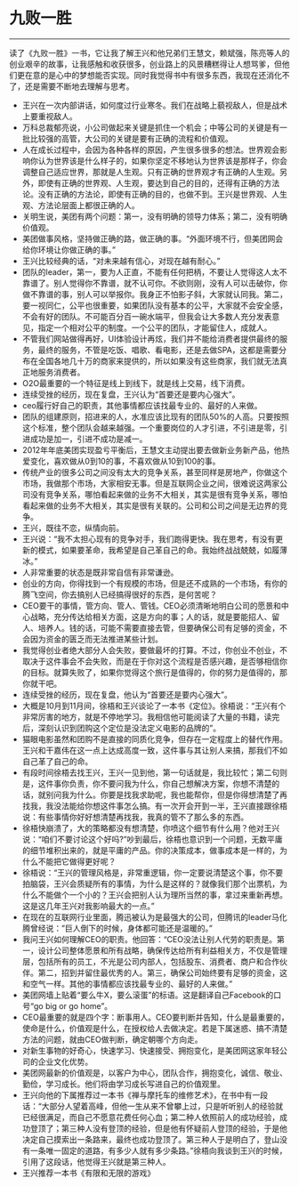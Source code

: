 # 九败一胜



------

读了《九败一胜》一书，它让我了解王兴和他兄弟们王慧文，赖斌强，陈亮等人的创业艰辛的故事，让我感触和收获很多，创业路上的风景糟糕得让人想骂爹，但他们更在意的是心中的梦想能否实现。同时我觉得书中有很多东西，我现在还消化不了，还是需要不断地去理解与思考。 

- 王兴在一次内部讲话，如何度过行业寒冬。我们在战略上藐视敌人，但是战术上要重视敌人。
- 万科总裁郁亮说，小公司做起来关键是抓住一个机会；中等公司的关键是有一批比较强的高管，大公司的关键是要有正确的流程和价值观。
- 人在成长过程中，会因为各种各样的原因，产生很多很多的想法。世界观会影响你认为世界该是什么样子的，如果你坚定不移地认为世界该是那样子，你会调整自己适应世界，那就是人生观。只有正确的世界观才有正确的人生观。另外，即使有正确的世界观、人生观，要达到自己的目的，还得有正确的方法论。没有正确的方法论，即使有正确的目的，也做不到。王兴是世界观、人生观、方法论层面上都很正确的人。
- 关明生说，美团有两个问题：第一，没有明确的领导力体系；第二，没有明确价值观。
- 美团做事风格，坚持做正确的路，做正确的事。“外面环境不行，但美团网会给你环境让你做正确的事。”
- 王兴比较经典的话，“对未来越有信心，对现在越有耐心。”
- 团队的leader，第一，要为人正直，不能有任何把柄，不要让人觉得这人太不靠谱了。别人觉得你不靠谱，就不认可你。不欲则刚，没有人可以击破你，你做不靠谱的事，别人可以举报你。我身正不怕影子斜，大家就认同我。第二，要一视同仁，公平也很重要，如果团队没有基本的公平，大家就不会安全感，不会有好的团队。不可能百分百一碗水端平，但我会让大多数人充分发表意见，指定一个相对公平的制度。一个公平的团队，才能留住人，成就人。
- 不管我们网站做得再好，UI体验设计再炫，我们并不能给消费者提供最终的服务，最终的服务，不管是吃饭、唱歌、看电影，还是去做SPA，这都是需要分布在全国各地几十万的商家来提供的，所以如果没有这些商家，我们就无法真正地服务消费者。
- O2O最重要的一个特征是线上到线下，就是线上交易，线下消费。
- 连续受挫的经历，现在复盘，王兴认为“首要还是要内心强大”。
- ceo履行好自己的职责，其他事情都应该找最专业的、最好的人来做。
- 团队的组建原则，招进来的人，水准应该比现有的团队50%的人高。只要按照这个标准，整个团队会越来越强。一个重要岗位的人才引进，不引进是零，引进成功是加一，引进不成功是减一。
- 2012年年底美团实现盈亏平衡后，王慧文主动提出要去做新业务新产品，他热爱变化，喜欢做从0到10的事，不喜欢做从10到100的事。
- 传统产业的很多公司之间没有太大的竞争关系，甚至同样是房地产，你做这个市场，我做那个市场，大家相安无事。但是互联网企业之间，很难说这两家公司没有竞争关系，哪怕看起来做的业务不大相关，其实是很有竞争关系，哪怕看起来做的业务不大相关，其实是很有关联的。公司和公司之间是无边界的竞争。
- 王兴，既往不恋，纵情向前。
- 王兴说：“我不太担心现有的竞争对手，我们跑得更快。我在思考，有没有更新的模式，如果要革命，我希望是自己革自己的命。我始终战战兢兢，如履薄冰。”
- 人非常重要的状态是既非常自信有非常谦逊。
- 创业的方向，你得找到一个有规模的市场，但是还不成熟的一个市场，有你的腾飞空间，你去搞别人已经搞得很好的东西，是何苦呢？
- CEO要干的事情，管方向、管人、管钱。CEO必须清晰地明白公司的愿景和中心战略，充分传达给相关方面，这是方向的事；人的话，就是要能招人、留人、培养人。钱的话，可能不需要直接去管，但要确保公司有足够的资金，不会因为资金的匮乏而无法推进某些计划。
- 我觉得创业者绝大部分人会失败，要做最坏的打算。不过，你创业不创业，不取决于这件事会不会失败，而是在于你对这个流程是否感兴趣，是否够相信你的目标。就算失败了，如果你觉得这个旅行是值得的，你的努力是值得的，那你就干吧。
- 连续受挫的经历，现在复盘，他认为“首要还是要内心强大”。
- 大概是10月到11月间，徐梧和王兴谈论了一本书《定位》。徐梧说：“王兴有个非常厉害的地方，就是不停地学习。我相信他可能阅读了大量的书籍，读完后，深刻认识到团购这个定位是没法定义电影的品牌的”。
- 猫眼电影虽然和团购不是直接的同质化竞争，但存在一定程度上的替代作用。王兴和干嘉伟在这一点上达成高度一致，这件事与其让别人来搞，那我们不如自己革了自己的命。
- 有段时间徐梧去找王兴，王兴一见到他，第一句话就是，我比较忙；第二句则是，这件事你负责，你不要问我为什么，你自己想解决方案，你想不清楚的话，就别问我为什么。你要是找我求助呢，我也能帮你，但是你得想清楚了再找我，我没法能给你想这件事怎么搞。有一次开会开到一半，王兴直接跟徐梧说：有些事情你好好想清楚再找我，我真的管不了那么多的东西。
- 徐梧快崩溃了，大的策略都没有想清楚，你喷这个细节有什么用？他对王兴说：“咱们不要讨论这个好吗?”吵到最后，徐梧也意识到一个问题，无数平庸的细节堆积出来的，就是平庸的产品。你的决策成本，做事成本是一样的，为什么不能把它做得更好呢？
- 徐梧说：“王兴的管理风格是，非常重逻辑，你一定要说清楚这个事，你不要拍脑袋，王兴会质疑所有的事情，为什么是这样的？就像我们那个出票机，为什么不能做个一个小的？王兴会把别人认为理所当然的事，拿过来重新再想。这是这几年王兴对我影响最大的一点。”
- 在现在的互联网行业里面，腾迅被认为是最强大的公司，但腾讯的leader马化腾曾经说：”巨人倒下的时候，身体都可能还是温暖的。”
- 我问王兴如何理解CEO的职责。他回答：“CEO没法让别人代劳的职责是。第一，设计公司整体愿景和所有战略，确保传达给所有利益相关方，不仅是管理层，包括所有的员工，不光是公司内部人，包括股东、消费者、商户和合作伙伴。第二，招到并留住最优秀的人。第三，确保公司始终要有足够的资金，这和空气一样。其他的事情都应该找最专业的、最好的人来做。”
- 美团网墙上贴着“要么牛X，要么滚蛋”的标语。这是翻译自己Facebook的口号“go big or go home”。
- CEO最重要的就是四个字：断事用人。CEO要判断并告知，什么是最重要的，使命是什么，价值观是什么，在授权给人去做决定。若是下属迷惑、搞不清楚方法的问题，就由CEO做判断，确定朝哪个方向走。
- 对新生事物的好奇心，快速学习、快速接受、拥抱变化，是美团网这家年轻公司的企业文化优势。
- 美团网最新的价值观是，以客户为中心，团队合作，拥抱变化，诚信、敬业、勤俭，学习成长。他们将由学习成长写进自己的价值观里。
- 王兴向他的下属推荐过一本书《禅与摩托车的维修艺术》，在书中有一段话：“大部分人望着高峰，但他一生从来不曾攀上过，只是听听别人的经验就已经很满足，而自己不愿意花费任何心血；第二种人依照前人的成功经验，成功登顶了；第三种人没有登顶的经验，但是他有怀疑前人登顶的经验，于是他决定自己摸索出一条路来，最终也成功登顶了。第三种人于是明白了，登山没有一条唯一固定的道路，有多少人就有多少条路。”徐梧向我谈到王兴的时候，引用了这段话，他觉得王兴就是第三种人。
- 王兴推荐一本书《有限和无限的游戏》







